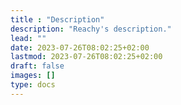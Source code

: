 ```yaml
---
title : "Description"
description: "Reachy's description."
lead: ""
date: 2023-07-26T08:02:25+02:00
lastmod: 2023-07-26T08:02:25+02:00
draft: false
images: []
type: docs
---
```

